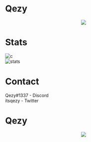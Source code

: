 # Qezy

<p align="center">
  <a href="https://github.com/yoqezy">
    <img src="https://discord.c99.nl/widget/theme-4/733453824446038036.png"/>
     </a>
</p>

# Stats
![c](https://github-readme-stats.vercel.app/api/top-langs/?username=yoqezy&theme=dark&show_icons=true) 
</br>
![stats](https://github-readme-stats.vercel.app/api?username=yoqezy&show_icons=true&theme=dark)

# Contact
Qezy#1337 - Discord </br>
itsqezy -   Twitter </br>

# Qezy
<p align="center">
  <a href="https://github.com/yoqezy">
    <img src="https://cdn.discordapp.com/avatars/733453824446038036/e75c28a9bfa4683675d2af28e0d33d19.png?size=1024"/>
     </a>
</p>
